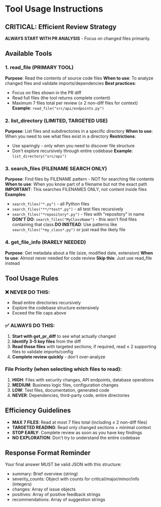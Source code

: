 # Tool Usage Instructions

## CRITICAL: Efficient Review Strategy

**ALWAYS START WITH PR ANALYSIS** - Focus on changed files primarily.

## Available Tools

### 1. read_file (PRIMARY TOOL)
**Purpose**: Read the contents of source code files
**When to use**: To analyze changed files and validate imports/dependencies
**Best practices**:
- Focus on files shown in the PR diff
- Read full files (the tool returns complete content)
- Maximum 7 files total per review (≤ 2 non-diff files for context)
**Example**: `read_file("src/api/endpoints.py")`

### 2. list_directory (LIMITED, TARGETED USE)
**Purpose**: List files and subdirectories in a specific directory
**When to use**: When you need to see what files exist in a directory
**Restrictions**:
- Use sparingly - only when you need to discover file structure
- Don't explore recursively through entire codebase
**Example**: `list_directory("src/api")`

### 3. search_files (FILENAME SEARCH ONLY)
**Purpose**: Find files by FILENAME pattern - NOT for searching file contents
**When to use**: When you know part of a filename but not the exact path
**IMPORTANT**: This searches FILENAMES ONLY, not content inside files
**Examples**:
- `search_files("*.py")` - all Python files
- `search_files("**/*test*.py")` - all test files recursively  
- `search_files("*repository*.py")` - files with "repository" in name
**DON'T DO**: `search_files("MyClassName")` - this won't find files containing that class
**DO INSTEAD**: Use patterns like `search_files("*my_class*.py")` or just read the likely file

### 4. get_file_info (RARELY NEEDED)
**Purpose**: Get metadata about a file (size, modified date, extension)
**When to use**: Almost never needed for code review
**Skip this**: Just use read_file instead

## Tool Usage Rules

### ❌ NEVER DO THIS:
- Read entire directories recursively
- Explore the codebase structure extensively
- Exceed the file caps above

### ✅ ALWAYS DO THIS:
1. **Start with get_pr_diff** to see what actually changed
2. **Identify 3-5 key files** from the diff
3. **Read those files** with targeted sections; if required, read ≤ 2 supporting files to validate imports/config
4. **Complete review quickly** - don't over-analyze

### File Priority (when selecting which files to read):
1. **HIGH**: Files with security changes, API endpoints, database operations
2. **MEDIUM**: Business logic files, configuration changes
3. **LOW**: Test files, documentation, generated code
4. **NEVER**: Dependencies, third-party code, entire directories

## Efficiency Guidelines

- **MAX 7 FILES**: Read at most 7 files total (including ≤ 2 non-diff files)
- **TARGETED READING**: Read only changed sections + minimal context
- **STOP EARLY**: Complete review as soon as you have key findings
- **NO EXPLORATION**: Don't try to understand the entire codebase

## Response Format Reminder

Your final answer MUST be valid JSON with this structure:
- summary: Brief overview (string)
- severity_counts: Object with counts for critical/major/minor/info (integers)
- changes: Array of issue objects
- positives: Array of positive feedback strings
- recommendations: Array of suggestion strings
